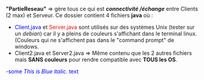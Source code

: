 **"PartieReseau"** => gère tous ce qui est ***connectivité /échange*** entre Clients (2 max) et Serveur.
Ce dossier contient 4 fichiers **java** où :
- <span style="color:blue">Client.java</span> et <span style="color:red">Server.java</span> sont utilisés sur des systèmes Unix (tester sur un *debian*) car il y a pleins de couleurs s'affichant dans le terminal linux. (Couleurs qui ne s'affichent pas dans le "command prompt" de windows.
- Client2.java et Server2.java => Même contenu que les 2 autres fichiers mais **SANS couleurs** pour rendre compatible avec **TOUS les OS**.

-<span style="color:blue">some *This is Blue italic.* text</span>
